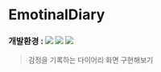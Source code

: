 # EmotinalDiary
### 개발환경 : <img src ="https://img.shields.io/badge/Swift-5.5-FA7343?logo=swift&logoColor=white"> <img src="https://img.shields.io/badge/Xcode-13.3-1575F9?logo=Xcode&logoColor=white"> <img     src="https://img.shields.io/badge/Platforms-iOS_13.0-Green?style=flat-square">
> 감정을 기록하는 다이어리 화면 구현해보기
